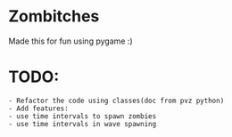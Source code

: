 # Zombitches

Made this for fun using pygame :)

# TODO:
    - Refactor the code using classes(doc from pvz python)
    - Add features:
	- use time intervals to spawn zombies
	- use time intervals in wave spawning 
